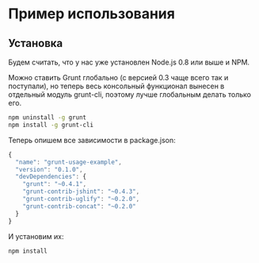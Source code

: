 Пример использования
====================

Установка
---------

Будем считать, что у нас уже установлен Node.js 0.8 или выше и NPM.

Можно ставить Grunt глобально (с версией 0.3 чаще всего так и поступали), но теперь весь консольный функционал вынесен в отдельный модуль grunt-cli, поэтому лучше глобальным делать только его.

```bash
npm uninstall -g grunt
npm install -g grunt-cli
```

Теперь опишем все зависимости в package.json:

```javascript
{
  "name": "grunt-usage-example",
  "version": "0.1.0",
  "devDependencies": {
    "grunt": "~0.4.1",
    "grunt-contrib-jshint": "~0.4.3",
    "grunt-contrib-uglify": "~0.2.0",
    "grunt-contrib-concat": "~0.2.0"
  }
}
```

И установим их:

```bash
npm install
```
